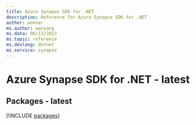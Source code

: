 ```yaml
---
title: Azure Synapse SDK for .NET
description: Reference for Azure Synapse SDK for .NET
author: wonner
ms.author: wanyang
ms.data: 06/13/2023
ms.topic: reference
ms.devlang: dotnet
ms.service: synapse
---
```

# Azure Synapse SDK for .NET - latest
## Packages - latest
[!INCLUDE [packages](synapse-index.md)]